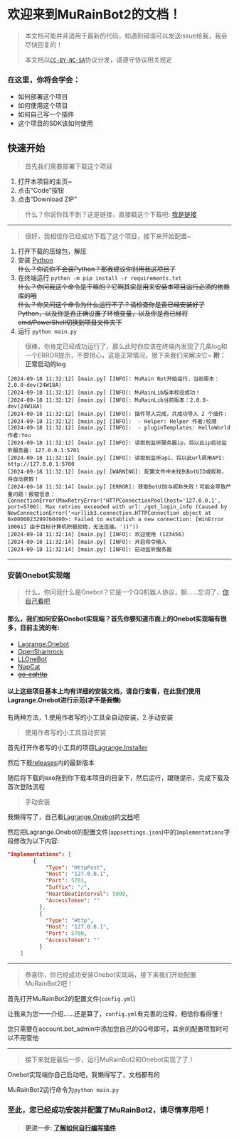 # 欢迎来到MuRainBot2的文档！
> 本文档可能并非适用于最新的代码，如遇到错误可以发送issue给我，我会尽快回复的！
> 
> 本文档以[`CC-BY-NC-SA`](https://creativecommons.org/licenses/by-nc-sa/4.0/deed.zh-hans)协议分发，请遵守协议相关规定
### 在这里，你将会学会：
 - 如何部署这个项目
 - 如何使用这个项目
 - 如何自己写一个插件
 - 这个项目的SDK该如何使用

## 快速开始
> 首先我们需要部署下载这个项目
1. 打开本项目的主页~
2. 点击“Code”按钮
3. 点击“Download ZIP”
> 什么？你说你找不到？这是链接，直接戳这个下载吧: [我是链接](https://github.com/xiaosuyyds/MuRainBot2/archive/refs/heads/master.zip)
---
> 很好，我相信你已经成功下载了这个项目，接下来开始配置~
1. 打开下载的压缩包，解压
2. 安装 [Python](https://www.python.org/downloads/)\
~~什么？你说你不会装Python？那我建议你别用我这项目了~~
3. 在终端运行 `python -m pip install -r requirements.txt`\
~~什么？你问我这个命令是干嘛的？它啊其实是用来安装本项目运行必须的依赖库的哦~~\
~~什么？你又问这个命令为什么运行不了？请检查你是否已经安装好了Python，以及你是否正确设置了环境变量，以及你是否已经将cmd/PowerShell切换到项目文件夹下~~
4. 运行 `python main.py`
> 很棒，你肯定已经成功运行了，那么此时你应该在终端内发现了几条log和一个ERROR提示，不要担心，这是正常情况，接下来我们来解决它~
**附：正常启动的log**
```text
[2024-09-18 11:32:12] [main.py] [INFO]: MuRain Bot开始运行，当前版本：2.0.0-dev(24W18A)
[2024-09-18 11:32:12] [main.py] [INFO]: MuRainLib版本校验成功！
[2024-09-18 11:32:12] [main.py] [INFO]: MuRainLib当前版本：2.0.0-dev(24W18A)
[2024-09-18 11:32:12] [main.py] [INFO]: 插件导入完成，共成功导入 2 个插件:
[2024-09-18 11:32:12] [main.py] [INFO]:  - Helper: Helper 作者:校溯
[2024-09-18 11:32:12] [main.py] [INFO]:  - pluginTemplates: HelloWorld 作者:You
[2024-09-18 11:32:12] [main.py] [INFO]: 读取到监听服务器ip，将以此ip启动监听服务器: 127.0.0.1:5701
[2024-09-18 11:32:12] [main.py] [INFO]: 读取到监听api，将以此url调用API: http://127.0.0.1:5700
[2024-09-18 11:32:12] [main.py] [WARNING]: 配置文件中未找到BotUID或昵称，将自动获取！
[2024-09-18 11:32:14] [main.py] [ERROR]: 获取BotUID与昵称失败！可能会导致严重问题！报错信息：ConnectionError(MaxRetryError("HTTPConnectionPool(host='127.0.0.1', port=5700): Max retries exceeded with url: /get_login_info (Caused by NewConnectionError('<urllib3.connection.HTTPConnection object at 0x0000023299760490>: Failed to establish a new connection: [WinError 10061] 由于目标计算机积极拒绝，无法连接。'))"))
[2024-09-18 11:32:14] [main.py] [INFO]: 欢迎使用 (123456)
[2024-09-18 11:32:14] [main.py] [INFO]: 开启命令输入
[2024-09-18 11:32:14] [main.py] [INFO]: 启动监听服务器
```
---
### 安装Onebot实现端
> 什么，你问我什么是Onebot？它是一个QQ机器人协议，额……忘词了，[你自己看吧](https://github.com/botuniverse/onebot-11/)

#### 那么，我们如何安装Onebot实现端？首先你要知道市面上的Onebot实现端有很多，目前主流的有:
- [Lagrange.Onebot](https://github.com/LagrangeDev/Lagrange.Core)
- [OpenShamrock](https://github.com/whitechi73/OpenShamrock)
- [LLOneBot](https://github.com/LLOneBot/LLOneBot)
- [NapCat](https://github.com/NapNeko/NapCatQQ)
- [~~go-cqhttp~~](https://github.com/Mrs4s/go-cqhttp)
#### 以上这些项目基本上均有详细的安装文档，请自行查看，在此我们使用Lagrange.Onebot进行示范(~~才不是我懒~~)
有两种方法，1.使用作者写的小工具全自动安装，2.手动安装
> 使用作者写的小工具自动安装

首先打开作者写的小工具的项目[Lagrange.Installer](https://github.com/xiaosuyyds/Lagrange.Installer)

然后下载[releases](https://github.com/xiaosuyyds/Lagrange.Installer/releases)内的最新版本

随后将下载的exe拖到你下载本项目的目录下，然后运行，跟随提示，完成下载及首次登陆流程

> 手动安装

我懒得写了，自己看[Lagrange.Onebot](https://github.com/LagrangeDev/Lagrange.Core)的[文档](https://lagrangedev.github.io/Lagrange.Doc/)吧

然后把Lagrange.Onebot的配置文件(`appsettings.json`)中的`Implementations`字段修改为以下内容:
```json
"Implementations": [
        {
            "Type": "HttpPost",
            "Host": "127.0.0.1",
            "Port": 5701,
            "Suffix": "/",
            "HeartBeatInterval": 5000,
            "AccessToken": ""
          },
          {
            "Type": "Http",
            "Host": "127.0.0.1",
            "Port": 5700,
            "AccessToken": ""
          }
    ]
```
---
> 恭喜你，你已经成功安装Onebot实现端，接下来我们开始配置MuRainBot2吧！

首先打开MuRainBot2的配置文件(`config.yml`)

让我来为您一一介绍……还是算了，`config.yml`有完善的注释，相信你看得懂！

您只需要在account.bot_admin中添加您自己的QQ号即可，其余的配置项暂时可以不用管他

---

> 接下来就是最后一步，运行MuRainBot2和Onebot实现了了！

Onebot实现端你自己启动吧，我懒得写了，文档都有的

MuRainBot2运行命令为`python main.py`

### 至此，您已经成功安装并配置了MuRainBot2，请尽情享用吧！

> #### 更进一步: [了解如何自行编写插件](plugin.md)

[//]: # (~~这部分还没写完，如果有实力的可以提个pr帮我写（~~)